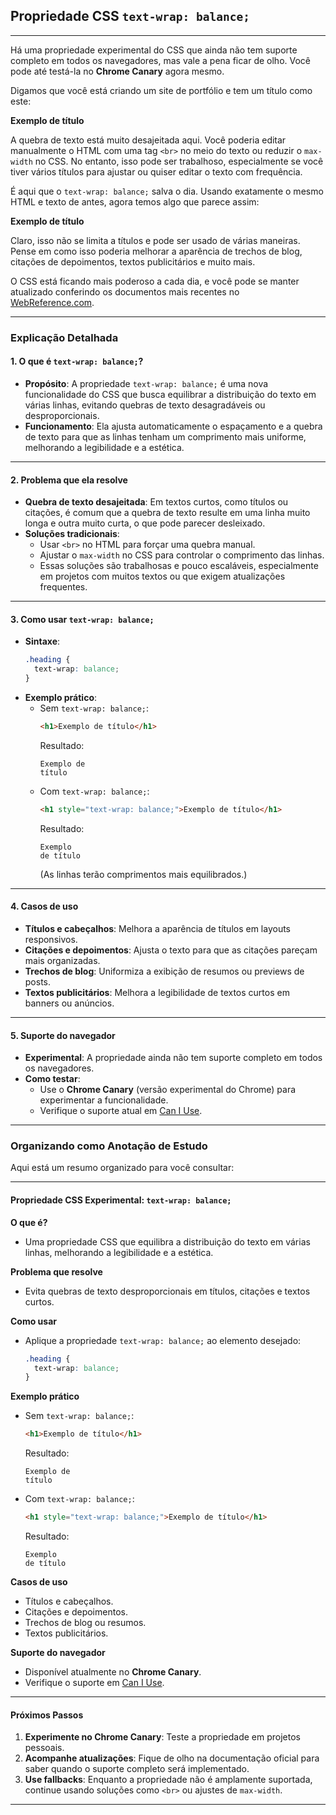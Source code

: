 ## Propriedade CSS `text-wrap: balance;`

---

Há uma propriedade experimental do CSS que ainda não tem suporte completo em todos os navegadores, mas vale a pena ficar de olho. Você pode até testá-la no **Chrome Canary** agora mesmo.

Digamos que você está criando um site de portfólio e tem um título como este:

**Exemplo de título**

A quebra de texto está muito desajeitada aqui. Você poderia editar manualmente o HTML com uma tag `<br>` no meio do texto ou reduzir o `max-width` no CSS. No entanto, isso pode ser trabalhoso, especialmente se você tiver vários títulos para ajustar ou quiser editar o texto com frequência.

É aqui que o `text-wrap: balance;` salva o dia. Usando exatamente o mesmo HTML e texto de antes, agora temos algo que parece assim:

**Exemplo de título**

Claro, isso não se limita a títulos e pode ser usado de várias maneiras. Pense em como isso poderia melhorar a aparência de trechos de blog, citações de depoimentos, textos publicitários e muito mais.

O CSS está ficando mais poderoso a cada dia, e você pode se manter atualizado conferindo os documentos mais recentes no [WebReference.com](https://webreference.com).

---

### **Explicação Detalhada**

#### **1. O que é `text-wrap: balance;`?**
- **Propósito**: A propriedade `text-wrap: balance;` é uma nova funcionalidade do CSS que busca equilibrar a distribuição do texto em várias linhas, evitando quebras de texto desagradáveis ou desproporcionais.
- **Funcionamento**: Ela ajusta automaticamente o espaçamento e a quebra de texto para que as linhas tenham um comprimento mais uniforme, melhorando a legibilidade e a estética.

---

#### **2. Problema que ela resolve**
- **Quebra de texto desajeitada**: Em textos curtos, como títulos ou citações, é comum que a quebra de texto resulte em uma linha muito longa e outra muito curta, o que pode parecer desleixado.
- **Soluções tradicionais**:
  - Usar `<br>` no HTML para forçar uma quebra manual.
  - Ajustar o `max-width` no CSS para controlar o comprimento das linhas.
  - Essas soluções são trabalhosas e pouco escaláveis, especialmente em projetos com muitos textos ou que exigem atualizações frequentes.

---

#### **3. Como usar `text-wrap: balance;`**
- **Sintaxe**:
  ```css
  .heading {
    text-wrap: balance;
  }
  ```
- **Exemplo prático**:
  - Sem `text-wrap: balance;`:
    ```html
    <h1>Exemplo de título</h1>
    ```
    Resultado:
    ```
    Exemplo de
    título
    ```
  - Com `text-wrap: balance;`:
    ```html
    <h1 style="text-wrap: balance;">Exemplo de título</h1>
    ```
    Resultado:
    ```
    Exemplo
    de título
    ```
    (As linhas terão comprimentos mais equilibrados.)

---

#### **4. Casos de uso**
- **Títulos e cabeçalhos**: Melhora a aparência de títulos em layouts responsivos.
- **Citações e depoimentos**: Ajusta o texto para que as citações pareçam mais organizadas.
- **Trechos de blog**: Uniformiza a exibição de resumos ou previews de posts.
- **Textos publicitários**: Melhora a legibilidade de textos curtos em banners ou anúncios.

---

#### **5. Suporte do navegador**
- **Experimental**: A propriedade ainda não tem suporte completo em todos os navegadores.
- **Como testar**:
  - Use o **Chrome Canary** (versão experimental do Chrome) para experimentar a funcionalidade.
  - Verifique o suporte atual em [Can I Use](https://caniuse.com/).

---

### **Organizando como Anotação de Estudo**

Aqui está um resumo organizado para você consultar:

---

#### **Propriedade CSS Experimental: `text-wrap: balance;`**

**O que é?**
- Uma propriedade CSS que equilibra a distribuição do texto em várias linhas, melhorando a legibilidade e a estética.

**Problema que resolve**
- Evita quebras de texto desproporcionais em títulos, citações e textos curtos.

**Como usar**
- Aplique a propriedade `text-wrap: balance;` ao elemento desejado:
  ```css
  .heading {
    text-wrap: balance;
  }
  ```

**Exemplo prático**
- Sem `text-wrap: balance;`:
  ```html
  <h1>Exemplo de título</h1>
  ```
  Resultado:
  ```
  Exemplo de
  título
  ```

- Com `text-wrap: balance;`:
  ```html
  <h1 style="text-wrap: balance;">Exemplo de título</h1>
  ```
  Resultado:
  ```
  Exemplo
  de título
  ```

**Casos de uso**
- Títulos e cabeçalhos.
- Citações e depoimentos.
- Trechos de blog ou resumos.
- Textos publicitários.

**Suporte do navegador**
- Disponível atualmente no **Chrome Canary**.
- Verifique o suporte em [Can I Use](https://caniuse.com/).

---

#### **Próximos Passos**
1. **Experimente no Chrome Canary**: Teste a propriedade em projetos pessoais.
2. **Acompanhe atualizações**: Fique de olho na documentação oficial para saber quando o suporte completo será implementado.
3. **Use fallbacks**: Enquanto a propriedade não é amplamente suportada, continue usando soluções como `<br>` ou ajustes de `max-width`.

---

